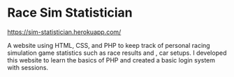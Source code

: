 # Race Sim Statistician

https://sim-statistician.herokuapp.com/

A website using HTML, CSS, and PHP to keep track of personal racing simulation game statistics such as race results and , car setups.  I developed this website to learn the basics of PHP and created a basic login system with sessions.

